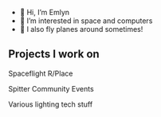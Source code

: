 - 👋 Hi, I’m Emlyn
- 🚀 I’m interested in space and computers
- 🛫 I also fly planes around sometimes!

## Projects I work on


Spaceflight R/Place

Spitter Community Events

Various lighting tech stuff


<!---
emlynlj/emlynlj is a ✨ special ✨ repository because its `README.md` (this file) appears on your GitHub profile.
You can click the Preview link to take a look at your changes.
--->

